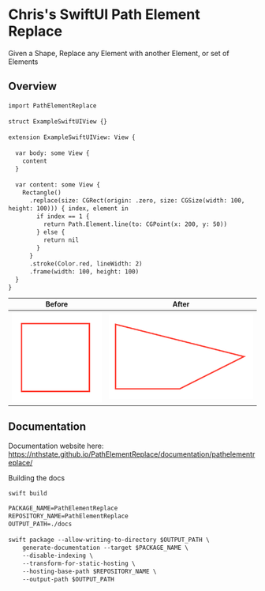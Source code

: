 # Chris's SwiftUI Path Element Replace

Given a Shape, Replace any Element with another Element, or set of Elements

## Overview

```
import PathElementReplace

struct ExampleSwiftUIView {}

extension ExampleSwiftUIView: View {
  
  var body: some View {
    content
  }
  
  var content: some View {
    Rectangle()
      .replace(size: CGRect(origin: .zero, size: CGSize(width: 100, height: 100))) { index, element in
        if index == 1 {
          return Path.Element.line(to: CGPoint(x: 200, y: 50))
        } else {
          return nil
        }
      }
      .stroke(Color.red, lineWidth: 2)
      .frame(width: 100, height: 100)
  }
}

```

| Before | After |
|--------|-------|
![Before](Sources/PathElementReplace/PathElementReplace.docc/Resources/Images/01_replace.png)|![After](Sources/PathElementReplace/PathElementReplace.docc/Resources/Images/03_replace.png)


## Documentation

Documentation website here: https://nthstate.github.io/PathElementReplace/documentation/pathelementreplace/

Building the docs

```
swift build
```

```
PACKAGE_NAME=PathElementReplace
REPOSITORY_NAME=PathElementReplace
OUTPUT_PATH=./docs

swift package --allow-writing-to-directory $OUTPUT_PATH \
    generate-documentation --target $PACKAGE_NAME \
    --disable-indexing \
    --transform-for-static-hosting \
    --hosting-base-path $REPOSITORY_NAME \
    --output-path $OUTPUT_PATH
 ```
